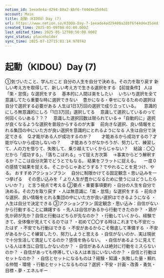 ```yaml
---
notion_id: 1eeade4a-d294-80a2-8bf6-f44d4e35d4d1
account: Main
title: 起動（KIDOU）Day (7)
url: https://www.notion.so/KIDOU-Day-7-1eeade4ad29480a28bf6f44d4e35d4d1
created_time: 2025-05-09T08:03:00.000Z
last_edited_time: 2025-05-12T08:56:00.000Z
sync_status: placeholder
sync_time: 2025-07-12T15:01:14.970742
---
```

# 起動（KIDOU）Day (7)

①気づいたこと、学んだこと
自分の人生を自分で決める。その力を取り戻す
新しい考え方を取得して、新しい考え方で生きる選択をする
【前提条件】
人は「楽・怠惰」な選択をする
　基本的に人間は楽をしたい
　いちいち選択を全て意識してたら重要な時に選択できない
　豊かになる・幸せになるための選択は自分で選択する必要がある
人生は1日3万回の選択で成り立っている。
　意識的にしろ無意識的にしろ「1日3万回」選択してる
　意識して選択しているのって何回くらいある？？？
　意識した選択回数は限られている→「自動的に」選択が良くなるような選択を普段からするのが大事
　前向きな選択、良い情報をとれる集団の中にいた方が良い選択を意識的にとれるようになる
人生は自分で決定できる
　Q.才能がある人が成功するのか？
　　才能あるから成功するの？才能がないから成功しないの？
　　才能あろうがなかろうが、努力して、練習して、人の力を借りて、失敗して、乗り越えていくからじゃない？
　結論：〇〇だから「成功する」、「落ちこぼれる」って捉え方次第
　→事実からどう解釈するか？ここは自分次第でどうとでもなる。
結果をフラットに捉える。
　一度０の感情で結果を捉える。そこからじゃあどうする？でやれることを見つけ、やる。
おすすめアクションプラン
　自分に制限かけてる固定観念・思い込みを一つ挙げる
　その思い込みを「 より人生が豊かになるために使うにはどうしたらいいか？」 と言う視点で考える
②要点・重要事項要約
・自分の人生を自分で決める。その力を取り戻す
・人は無意識に「楽・怠惰」な選択をする
・前向きな選択、良い情報をとれる集団の中にいた方が良い選択はできるようになる
・人生は自分で決定できる
③アクションプラン
固定観念・思い込み：自信がないから行動することに躊躇する
・先人は自信があるから行動できたのか？
・鶏が先か卵が先か？自信と行動はどちらが先なのか？
・行動していくから、経験できて、全体像が見えてくるのでは？
・初めて〇〇する時はこれまでも不安だったはず
・不安でも行動はできる
・不安があるからこそ徹底して準備する
・不安があるからこそ練習したり、努力しようと思える
・自信がないのか、実は現状で十分生活して満足してるのか？感情を偽らない。
・自信があるように見えている人は本当に自信しかないのか？
・自信がある人は絶対に行動をミスらないのか？
・自信があっても停滞している人は本当にいないのか？
・自信と行動はセットなのか？
・自信とセットになるものは？経験・知識・失敗した量・頼れる仲間・環境
・行動とセットになるものは？選択・不安・計画・改善・勇気・目標・夢・エネルギー